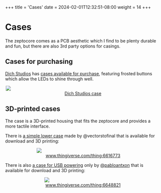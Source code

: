 +++
title = 'Cases'
date = 2024-02-01T12:32:51-08:00
weight = 14
+++

# Cases

The zeptocore comes as a PCB aesthetic which I find to be plenty durable and fun, but there are also 3rd party options for casings. 

## Cases for purchasing

[Dich Studios](https://dichstudios.com/) has [cases available for purchase](https://dichstudios.com/collections/frost-series/products/zeptocore-case), featuring frosted buttons which allow the LEDs to shine through well. 

<figure class="imgcombo" style="margin: auto; text-align: center;">
    <a href="https://dichstudios.com/collections/frost-series/products/zeptocore-case">
        <img src="/img/case3.webp" style="max-width: 500px; display: block; margin: auto;">
        <figcaption>Dich Studios case</figcaption>
    </a>
</figure>

## 3D-printed cases

The case is a 3D-printed housing that fits the zeptocore and provides a more tactile interface.

There is [a simple lower case](https://www.thingiverse.com/thing:6616773) made by @vectorstofinal that is available for download and 3D printing:

<figure class="imgcombo" style="margin: auto; text-align: center;">
    <a href="https://www.thingiverse.com/thing:6616773">
        <img src="/img/case1.webp" style="max-width: 300px; display: block; margin: auto;">
        <figcaption>www.thingiverse.com/thing:6616773</figcaption>
    </a>
</figure>

There is also [a case for USB powering](www.thingiverse.com/thing:6648821) only by [@pabloantxon](https://www.thingiverse.com/pabloantxon/designs) that is available for download and 3D printing:

<figure class="imgcombo" style="margin: auto; text-align: center;">
    <a href="https://www.thingiverse.com/thing:6616773">
        <img src="/img/case2.webp" style="max-width: 250px; display: block; margin: auto;">
        <figcaption>www.thingiverse.com/thing:6648821</figcaption>
    </a>
</figure>